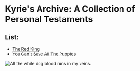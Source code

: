 # Kyrie's Archive: A Collection of Personal Testaments
## List:
- [The Red King](./red-king.md)
- [You Can't Save All The Puppies](./puppies.md)

![All the while dog blood runs in my veins.](./images/RunningAway.png)